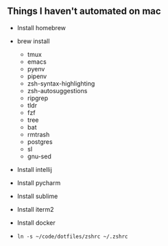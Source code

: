 ## Things I haven't automated on mac
- Install homebrew
- brew install
  - tmux
  - emacs
  - pyenv
  - pipenv
  - zsh-syntax-highlighting
  - zsh-autosuggestions
  - ripgrep
  - tldr
  - fzf
  - tree
  - bat
  - rmtrash
  - postgres
  - sl
  - gnu-sed

- Install intellij
- Install pycharm
- Install sublime
- Install iterm2
- Install docker
- `ln -s ~/code/dotfiles/zshrc ~/.zshrc`
